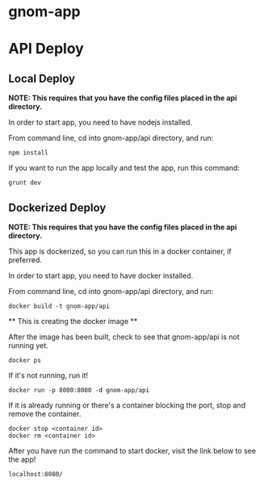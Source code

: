 # gnom-app #

# API Deploy #

## Local Deploy ##

**NOTE: This requires that you have the config files placed in the api directory.**

In order to start app, you need to have nodejs installed.

From command line, cd into gnom-app/api directory, and run:

    npm install

If you want to run the app locally and test the app, run this command:

    grunt dev

## Dockerized Deploy ##

**NOTE: This requires that you have the config files placed in the api directory.**

This app is dockerized, so you can run this in a docker container, if preferred.

In order to start app, you need to have docker installed.

From command line, cd into gnom-app/api directory, and run:

    docker build -t gnom-app/api

** This is creating the docker image **

After the image has been built, check to see that gnom-app/api is not running yet.

    docker ps

If it's not running, run it!

    docker run -p 8080:8080 -d gnom-app/api

If it is already running or there's a container blocking the port, stop and remove the container.

    docker stop <container id>
    docker rm <container id>

After you have run the command to start docker, visit the link below to see the app!

    localhost:8080/